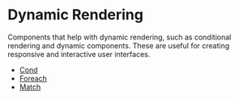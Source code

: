 # Dynamic Rendering

Components that help with dynamic rendering, such as conditional rendering and dynamic components. These are useful for creating responsive and interactive user interfaces.

* [Cond](/docs/library/dynamic-rendering/cond/)
* [Foreach](/docs/library/dynamic-rendering/foreach/)
* [Match](/docs/library/dynamic-rendering/match/)